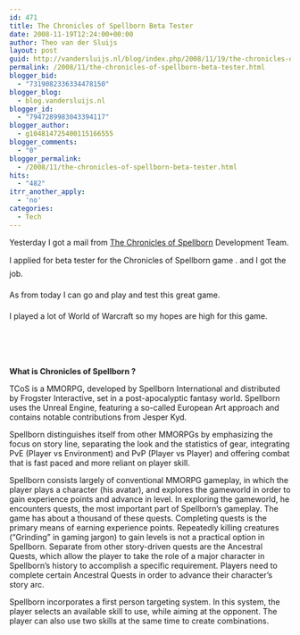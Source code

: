 ```yaml
---
id: 471
title: The Chronicles of Spellborn Beta Tester
date: 2008-11-19T12:24:00+00:00
author: Theo van der Sluijs
layout: post
guid: http://vandersluijs.nl/blog/index.php/2008/11/19/the-chronicles-of-spellborn-beta-tester/
permalink: /2008/11/the-chronicles-of-spellborn-beta-tester.html
blogger_bid:
  - "7319082336334478150"
blogger_blog:
  - blog.vandersluijs.nl
blogger_id:
  - "7947289983043394117"
blogger_author:
  - g104814725400115166555
blogger_comments:
  - "0"
blogger_permalink:
  - /2008/11/the-chronicles-of-spellborn-beta-tester.html
hits:
  - "482"
itrr_another_apply:
  - 'no'
categories:
  - Tech
---
```

Yesterday I got a mail from <a href="http://www.tcos.com/" target="_blank">The Chronicles of Spellborn</a> Development Team.

I applied for beta tester for the Chronicles of Spellborn game . and I got the job.

As from today I can go and play and test this great game.

I played a lot of World of Warcraft so my hopes are high for this game.

&nbsp;

<a name="more"></a>

&nbsp;

**What is Chronicles of Spellborn ?**

TCoS is a MMORPG, developed by Spellborn International and distributed by Frogster Interactive, set in a post-apocalyptic fantasy world. Spellborn uses the Unreal Engine, featuring a so-called European Art approach and contains notable contributions from Jesper Kyd.

Spellborn distinguishes itself from other MMORPGs by emphasizing the focus on story line, separating the look and the statistics of gear, integrating PvE (Player vs Environment) and PvP (Player vs Player) and offering combat that is fast paced and more reliant on player skill.

Spellborn consists largely of conventional MMORPG gameplay, in which the player plays a character (his avatar), and explores the gameworld in order to gain experience points and advance in level. In exploring the gameworld, he encounters quests, the most important part of Spellborn&#8217;s gameplay. The game has about a thousand of these quests. Completing quests is the primary means of earning experience points. Repeatedly killing creatures (&#8220;Grinding&#8221; in gaming jargon) to gain levels is not a practical option in Spellborn. Separate from other story-driven quests are the Ancestral Quests, which allow the player to take the role of a major character in Spellborn&#8217;s history to accomplish a specific requirement. Players need to complete certain Ancestral Quests in order to advance their character&#8217;s story arc.

Spellborn incorporates a first person targeting system. In this system, the player selects an available skill to use, while aiming at the opponent. The player can also use two skills at the same time to create combinations.